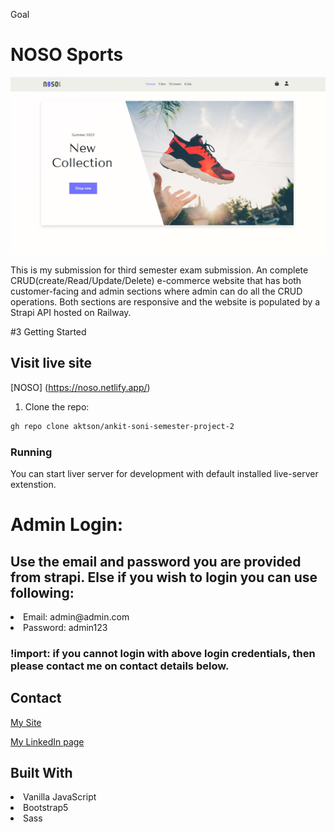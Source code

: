 Goal

# NOSO Sports

![image](https://github.com/aktson/ankit-soni-semester-project-2/blob/main/images/noso-1.jpg)


This is my submission for third semester exam submission. An complete CRUD(create/Read/Update/Delete) e-commerce website that has both customer-facing and admin sections where admin can do all the CRUD operations. Both sections are responsive and the website is populated by a Strapi API hosted on Railway.


#3 Getting Started 

## Visit live site
[NOSO] (https://noso.netlify.app/)

1. Clone the repo:

```bash
gh repo clone aktson/ankit-soni-semester-project-2
```

### Running

You can start liver server for development with default installed live-server extenstion.

# Admin Login:

## Use the email and password you are provided from strapi. Else if you wish to login you can use following:

<li> Email: admin@admin.com</li>
<li> Password: admin123</li>

### !import: if you cannot login with above login credentials, then please contact me on contact details below.


## Contact

[My Site](https://ankitsoni.netlify.app/)

[My LinkedIn page](https://www.linkedin.com/in/ankit-soni-78177b1a/)

## Built With

 <li> Vanilla JavaScript</li>
 <li> Bootstrap5</li>
 <li> Sass</li>







